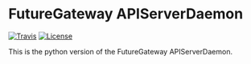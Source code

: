 # FutureGateway APIServerDaemon
[![Travis](https://travis-ci.org/FutureGatewayFramework/fgAPIServer.svg?branch=EnvConfig)](https://travis-ci.org/FutureGatewayFramework/fgAPIServerDaemon)
[![License](https://img.shields.io/github/license/FutureGateway/geAPIServer.svg?style?flat)](http://www.apache.org/licenses/LICENSE-2.0.txt)

This is the python version of the FutureGateway APIServerDaemon.

[FGAPISRV]: <https://github.com/FutureGateway/fgAPIServer>
